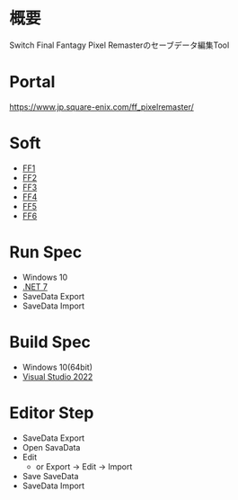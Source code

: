 # 概要
Switch Final Fantagy Pixel Remasterのセーブデータ編集Tool

# Portal
https://www.jp.square-enix.com/ff_pixelremaster/

# Soft
* [FF1](https://store-jp.nintendo.com/list/software/70010000056566.html)
* [FF2](https://store-jp.nintendo.com/list/software/70010000056571.html)
* [FF3](https://store-jp.nintendo.com/list/software/70010000056576.html)
* [FF4](https://store-jp.nintendo.com/list/software/70010000056581.html)
* [FF5](https://store-jp.nintendo.com/list/software/70010000056586.html)
* [FF6](https://store-jp.nintendo.com/list/software/70010000056591.html)

# Run Spec
* Windows 10
* [.NET 7](https://dotnet.microsoft.com/ja-jp/download/dotnet/7.0)
* SaveData Export
* SaveData Import

# Build Spec
* Windows 10(64bit)
* [Visual Studio 2022](https://visualstudio.microsoft.com/ja/vs/)

# Editor Step
* SaveData Export
* Open SavaData
* Edit
  * or Export -> Edit -> Import
* Save SaveData
* SaveData Import
